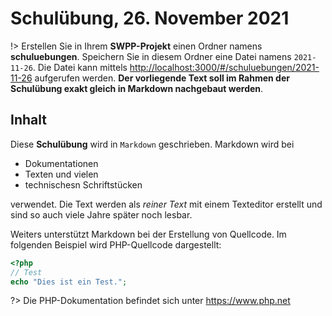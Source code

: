 # Schulübung, 26. November 2021

!> Erstellen Sie in Ihrem **SWPP-Projekt** einen Ordner namens **schuluebungen**. Speichern Sie in diesem Ordner eine Datei namens `2021-11-26`. Die Datei kann mittels <http://localhost:3000/#/schuluebungen/2021-11-26> aufgerufen werden. **Der vorliegende Text soll im Rahmen der Schulübung exakt gleich in Markdown nachgebaut werden**.

## Inhalt

Diese **Schulübung** wird in `Markdown` geschrieben. Markdown wird bei
- Dokumentationen
- Texten und vielen
- technischesn Schriftstücken

verwendet. Die Text werden als *reiner Text* mit einem Texteditor erstellt und sind so auch viele Jahre später noch lesbar.

Weiters unterstützt Markdown bei der Erstellung von Quellcode. Im folgenden Beispiel wird PHP-Quellcode dargestellt:


```php
<?php
// Test
echo "Dies ist ein Test.";
```

?> Die PHP-Dokumentation befindet sich unter <https://www.php.net>